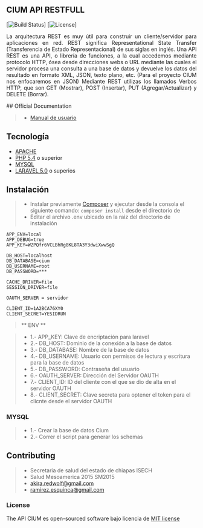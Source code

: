 ## CIUM API RESTFULL

[![Build Status](https://travis-ci.org/laravel/framework.svg)]
[![License](https://poser.pugx.org/laravel/framework/license.svg)]

<p style="text-align: justify;">
La arquitectura REST es muy útil para construir un cliente/servidor para aplicaciones en red. REST significa Representational State Transfer (Transferencia de Estado Representacional) de sus siglas en 
inglés. Una API REST es una API, o librería de funciones, a la cual accedemos mediante protocolo HTTP, ósea desde direcciones webs o URL mediante las cuales el servidor procesa una consulta a una 
base de datos y devuelve los datos del resultado en formato XML, JSON, texto plano, etc. (Para el proyecto CIUM nos enfocaremos en JSON) Mediante REST utilizas los llamados Verbos HTTP, que son 
GET (Mostrar), POST (Insertar), PUT (Agregar/Actualizar) y DELETE (Borrar).
</p>
## Official Documentation

 > - [Manual de usuario](public/manual-usuario.pdf)

## Tecnología

* [APACHE]('http://www.apache.org/')
* [PHP 5.4]('https://secure.php.net/')  o superior 
* [MYSQL]('https://www.mysql.com/')
* [LARAVEL 5.0]('http://laravel.com/docs/master') o superios


## Instalación

> - Instalar previamente [Composer]('http://composer.io/') y ejecutar desde la consola el siguiente comando: `composer install` desde el directorio de 
> - Editar el archivo .env ubicado en la raiz del directorio de instalación

	APP_ENV=local
	APP_DEBUG=true
	APP_KEY=WZPQfr6VCLBhRg8KL8TA3Y3dwiXwwSgQ

	DB_HOST=localhost
	DB_DATABASE=cium
	DB_USERNAME=root
	DB_PASSWORD=***

	CACHE_DRIVER=file
	SESSION_DRIVER=file

	OAUTH_SERVER = servidor

	CLIENT_ID=1A2BCA76XY0
	CLIENT_SECRET=YESIDRUN
	
> ** ENV **

> - 1.- APP_KEY: Clave de encriptación para laravel
> - 2.- DB_HOST: Dominio de la conexión a la base de datos
> - 3.- DB_DATABASE: Nombre de la base de datos
> - 4.- DB_USERNAME: Usuario con permisos de lectura y escritura para la base de datos
> - 5.- DB_PASSWORD: Contraseña del usuario 
> - 6.- OAUTH_SERVER: Dirección del Servidor OAUTH
> - 7.- CLIENT_ID: ID del cliente con el que se dio de alta en el servidor OAUTH
> - 8.- CLIENT_SECRET: Clave secreta para optener el token para el clicnte desde el servidor OAUTH

### MYSQL

> - 1.- Crear la base de datos Cium	
> - 2.- Correr el script para generar los schemas


## Contributing

> - Secretaria de salud del estado de chiapas ISECH
> - Salud Mesoamerica 2015 SM2015
> - akira.redwolf@gmail.com 
> - ramirez.esquinca@gmail.com

### License

The API CIUM es open-sourced software bajo licencia de [MIT license](http://opensource.org/licenses/MIT)